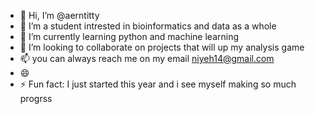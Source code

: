 - 👋 Hi, I’m @aerntitty
- 👀 I’m a student intrested in bioinformatics and data as a whole
- 🌱 I’m currently learning python and machine learning
- 💞️ I’m looking to collaborate on projects that will up my analysis game
- 📫 you can always reach me on my email niyeh14@gmail.com
- 😄 
- ⚡ Fun fact: I just started this year and i see myself making so much progrss

<!---
aerntitty/aerntitty is a ✨ special ✨ repository because its `README.md` (this file) appears on your GitHub profile.
You can click the Preview link to take a look at your changes.
--->
